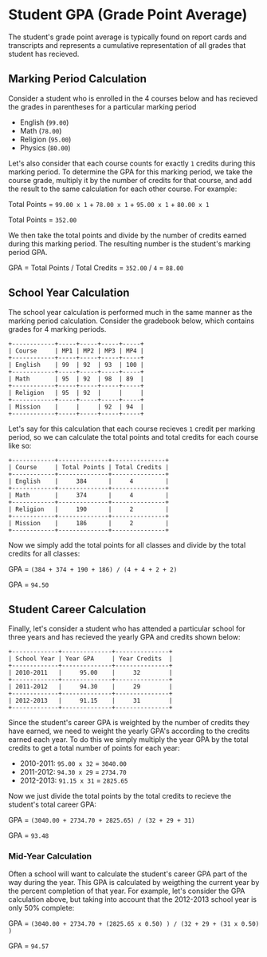# Student GPA (Grade Point Average)
The student's grade point average is typically found on report cards and transcripts and represents a cumulative representation of all grades that student has recieved. 


## Marking Period Calculation
Consider a student who is enrolled in the 4 courses below and has recieved the grades in parentheses for a particular marking period

- English (`99.00`)
- Math (`78.00`)
- Religion (`95.00`)
- Physics (`80.00`)

Let's also consider that each course counts for exactly `1` credits during this marking period. To determine the GPA for this marking period, we take the course grade, multiply it by the number of credits for that course, and add the result to the same calculation for each other course. For example:


Total Points = `99.00 x 1` + `78.00 x 1` + `95.00 x 1` + `80.00 x 1`

Total Points = `352.00`

We then take the total points and divide by the number of credits earned during this marking period. The resulting number is the student's marking period GPA.

GPA = Total Points / Total Credits = `352.00` / `4` = `88.00`

## School Year Calculation

The school year calculation is performed much in the same manner as the marking period calculation. Consider the gradebook below, which contains grades for 4 marking periods.

```
+------------+-----+-----+-----+-----+
| Course     | MP1 | MP2 | MP3 | MP4 |
+------------+-----+-----+-----+-----+
| English    | 99  | 92  | 93  | 100 |
+------------+-----+-----+-----+-----+
| Math       | 95  | 92  | 98  | 89  |
+------------+-----+-----+-----+-----+
| Religion   | 95  | 92  |     |     |
+------------+-----+-----+-----+-----+
| Mission    |     |     | 92  | 94  |
+------------+-----+-----+-----+-----+
```

Let's say for this calculation that each course recieves `1` credit per marking period, so we can calculate the total points and total credits for each course like so:

```
+------------+--------------+---------------+
| Course     | Total Points | Total Credits |
+------------+--------------+---------------+
| English    |     384      |     4         |
+------------+--------------+---------------+
| Math       |     374      |     4         |
+------------+--------------+---------------+
| Religion   |     190      |     2         |
+------------+--------------+---------------+
| Mission    |     186      |     2         |
+------------+--------------+---------------+
```

Now we simply add the total points for all classes and divide by the total credits for all classes:

GPA = `(384 + 374 + 190 + 186) / (4 + 4 + 2 + 2)`

GPA = `94.50`



## Student Career Calculation

Finally, let's consider a student who has attended a particular school for three years and has recieved the yearly GPA and credits shown below:


```
+-------------+--------------+---------------+
| School Year | Year GPA     | Year Credits  |
+-------------+--------------+---------------+
| 2010-2011   |     95.00    |     32        |
+-------------+--------------+---------------+
| 2011-2012   |     94.30    |     29        |
+-------------+--------------+---------------+
| 2012-2013   |     91.15    |     31        |
+-------------+--------------+---------------+
```

Since the student's career GPA is weighted by the number of credits they have earned, we need to weight the yearly GPA's according to the credits earned each year. To do this we simply multiply the year GPA by the total credits to get a total number of points for each year:

- 2010-2011: `95.00 x 32` = `3040.00`
- 2011-2012: `94.30 x 29` = `2734.70`
- 2012-2013: `91.15 x 31` = `2825.65`

Now we just divide the total points by the total credits to recieve the student's total career GPA:

GPA = `(3040.00 + 2734.70 + 2825.65) / (32 + 29 + 31)`

GPA = `93.48`

### Mid-Year Calculation
Often a school will want to calculate the student's career GPA part of the way during the year. This GPA is calculated by weigthing the current year by the percent completion of that year. For example, let's consider the GPA calculation above, but taking into account that the 2012-2013 school year is only 50% complete:

GPA = `(3040.00 + 2734.70 + (2825.65 x 0.50) ) / (32 + 29 + (31 x 0.50) )`

GPA = `94.57`